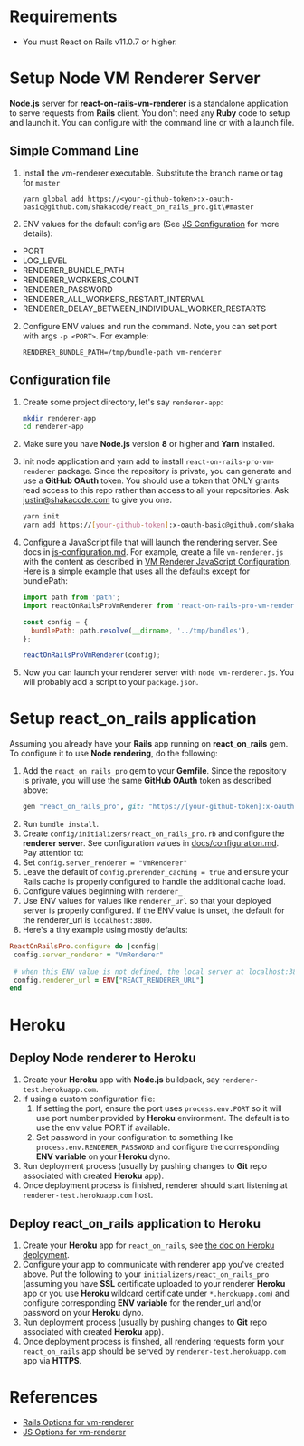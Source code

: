 # Requirements
* You must React on Rails v11.0.7 or higher.

# Setup Node VM Renderer Server
**Node.js** server for **react-on-rails-vm-renderer** is a standalone application to serve requests from **Rails** client. You don't need any **Ruby** code to setup and launch it. You can configure with the command line or with a launch file.

## Simple Command Line

1. Install the vm-renderer executable. Substitute the branch name or tag for `master`
   ```
   yarn global add https://<your-github-token>:x-oauth-basic@github.com/shakacode/react_on_rails_pro.git\#master
   ```
1. ENV values for the default config are (See [JS Configuration](./js-configuration.md) for more details):
  * PORT
  * LOG_LEVEL
  * RENDERER_BUNDLE_PATH
  * RENDERER_WORKERS_COUNT
  * RENDERER_PASSWORD
  * RENDERER_ALL_WORKERS_RESTART_INTERVAL
  * RENDERER_DELAY_BETWEEN_INDIVIDUAL_WORKER_RESTARTS
2. Configure ENV values and run the command. Note, you can set port with args `-p <PORT>`. For example:
   ```
   RENDERER_BUNDLE_PATH=/tmp/bundle-path vm-renderer
   ```

## Configuration file

1. Create some project directory, let's say `renderer-app`:
   ```sh
   mkdir renderer-app
   cd renderer-app
   ```
2. Make sure you have **Node.js** version **8** or higher and **Yarn** installed.
3. Init node application and yarn add to install `react-on-rails-pro-vm-renderer` package. Since the repository is private, you can generate and use a **GitHub OAuth** token. You should use a token that ONLY grants read access to this repo rather than access to all your repositories. Ask [justin@shakacode.com](mailto:justin@shakacode.com) to give you one.
   ```sh
   yarn init
   yarn add https://[your-github-token]:x-oauth-basic@github.com/shakacode/react_on_rails_pro.git\#master
   ```
3. Configure a JavaScript file that will launch the rendering server. See docs in [js-configuration.md](./js-configuration.md). For example, create a file `vm-renderer.js` with the content as described in [VM Renderer JavaScript Configuration](./js-configuration.md). Here is a simple example that uses all the defaults except for bundlePath:

   ```javascript
   import path from 'path';
   import reactOnRailsProVmRenderer from 'react-on-rails-pro-vm-renderer';

   const config = {
     bundlePath: path.resolve(__dirname, '../tmp/bundles'),
   };

   reactOnRailsProVmRenderer(config);
   ```
5. Now you can launch your renderer server with `node vm-renderer.js`. You will probably add a script to your `package.json`.

# Setup react_on_rails application
Assuming you already have your **Rails** app running on **react_on_rails** gem. To configure it to use **Node rendering**, do the following:
1. Add the `react_on_rails_pro` gem to your **Gemfile**. Since the repository is private, you will use the same **GitHub OAuth** token as described above:
   ```ruby
   gem "react_on_rails_pro", git: "https://[your-github-token]:x-oauth-basic@github.com/shakacode/react_on_rails-pro.git"
   ```
2. Run `bundle install`.
3. Create `config/initializers/react_on_rails_pro.rb` and configure the **renderer server**. See configuration values in [docs/configuration.md](../configuration.md). Pay attention to:
  1. Set `config.server_renderer = "VmRenderer"`
  1. Leave the default of `config.prerender_caching = true` and ensure your Rails cache is properly configured to handle the additional cache load.
  1. Configure values beginning with `renderer_`
  1. Use ENV values for values like `renderer_url` so that your deployed server is properly configured. If the ENV value is unset, the default for the renderer_url is `localhost:3800`.
  1. Here's a tiny example using mostly defaults:
  ```ruby
  ReactOnRailsPro.configure do |config|
   config.server_renderer = "VmRenderer"
   
   # when this ENV value is not defined, the local server at localhost:3800 is used 
   config.renderer_url = ENV["REACT_RENDERER_URL"] 
  end
  ```  
  
# Heroku
## Deploy Node renderer to Heroku

1. Create your **Heroku** app with **Node.js** buildpack, say `renderer-test.herokuapp.com`.
2. If using a custom configuration file:
   1. If setting the port, ensure the port uses `process.env.PORT` so it will use port number provided by **Heroku** environment. The default is to use the env value PORT if available.
   2. Set password in your configuration to something like `process.env.RENDERER_PASSWORD` and configure the corresponding **ENV variable** on your **Heroku** dyno.
3. Run deployment process (usually by pushing changes to **Git** repo associated with created **Heroku** app).
4. Once deployment process is finished, renderer should start listening at `renderer-test.herokuapp.com` host.

## Deploy react_on_rails application to Heroku

1. Create your **Heroku** app for `react_on_rails`, see [the doc on Heroku deployment](https://github.com/shakacode/react_on_rails/blob/master/docs/additional-reading/heroku-deployment.md#more-details-on-precompilation-using-webpack-to-create-javascript-assets).
2. Configure your app to communicate with renderer app you've created above. Put the following to your `initializers/react_on_rails_pro` (assuming you have **SSL** certificate uploaded to your renderer **Heroku** app or you use **Heroku** wildcard certificate under `*.herokuapp.com`) and configure corresponding **ENV variable** for the render_url and/or password on your **Heroku** dyno.
3. Run deployment process (usually by pushing changes to **Git** repo associated with created **Heroku** app).
4. Once deployment process is finshed, all rendering requests form your `react_on_rails` app should be served by `renderer-test.herokuapp.com` app via **HTTPS**.

# References
* [Rails Options for vm-renderer](../configuration.md)
* [JS Options for vm-renderer](./js-configuration.md)


